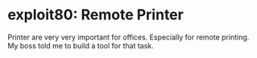 exploit80: Remote Printer
============
Printer are very very important for offices. Especially for remote printing. My boss told me to build a tool for that task. 